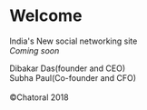 # Welcome
India's New social networking site<br><em>Coming soon</em>
<footer>Dibakar Das(founder and CEO)<br>Subha Paul(Co-founder and CFO)<br><br>©Chatoral 2018</footer>
